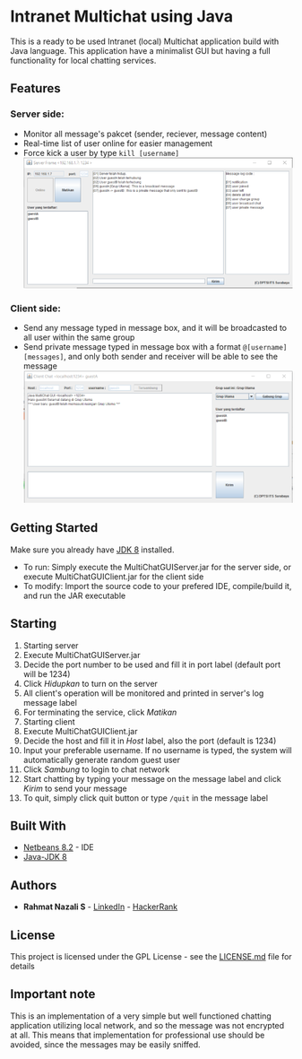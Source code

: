 # Intranet Multichat using Java
This is a ready to be used Intranet (local) Multichat application build with Java language.
This application have a minimalist GUI but having a full functionality for local chatting services.

## Features
### Server side:
  - Monitor all message's pakcet (sender, reciever, message content)
  - Real-time list of user online for easier management
  - Force kick a user by type ```kill [username]```
![Server screenshoot](/image/06_server_monitoring.PNG?raw=true)

### Client side:
  - Send any message typed in message box, and it will be broadcasted to all user within the same group
  - Send private message typed in message box with a format ```@[username] [messages]```, and only both sender and receiver will be able to see the message
![Server screenshoot](/image/05_client_otherUserJoined.PNG?raw=true)

## Getting Started
Make sure you already have [JDK 8](http://www.oracle.com/technetwork/java/javase/downloads/jdk-netbeans-jsp-142931.html) installed.
- To run: Simply execute the MultiChatGUIServer.jar for the server side, or execute MultiChatGUIClient.jar for the client side
- To modify: Import the source code to your prefered IDE, compile/build it, and run the JAR executable

## Starting
1. Starting server
  1. Execute MultiChatGUIServer.jar
  2. Decide the port number to be used and fill it in port label (default port will be 1234)
  3. Click _Hidupkan_ to turn on the server
  4. All client's operation will be monitored and printed in server's log message label
  5. For terminating the service, click _Matikan_
2. Starting client
  1. Execute MultiChatGUIClient.jar
  2. Decide the host and fill it in _Host_ label, also the port (default is 1234)
  3. Input your preferable username. If no username is typed, the system will automatically generate random guest user
  4. Click _Sambung_ to login to chat network
  5. Start chatting by typing your message on the message label and click _Kirim_ to send your message
  5. To quit, simply click quit button or type ``` /quit ``` in the message label
  
## Built With
* [Netbeans 8.2](http://www.oracle.com/technetwork/java/javase/downloads/jdk-netbeans-jsp-142931.html) - IDE
* [Java-JDK 8](http://www.oracle.com/technetwork/java/javase/downloads/jdk-netbeans-jsp-142931.html)

## Authors
* **Rahmat Nazali S** - [LinkedIn](https://www.linkedin.com/in/rahmat-nazali-salimi-43391a13b/) - [HackerRank](https://www.hackerrank.com/rahmatNazali)

## License
This project is licensed under the GPL License - see the [LICENSE.md](/LICENSE.md) file for details

## Important note
This is an implementation of a very simple but well functioned chatting application utilizing local network, and so the message was not encrypted at all. This means that implementation for professional use should be avoided, since the messages may be easily sniffed.
